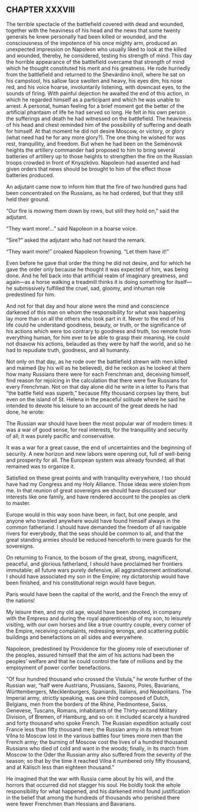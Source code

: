 ## CHAPTER XXXVIII

The terrible spectacle of the battlefield covered with dead and wounded,
together with the heaviness of his head and the news that some twenty
generals he knew personally had been killed or wounded, and the
consciousness of the impotence of his once mighty arm, produced an
unexpected impression on Napoleon who usually liked to look at the
killed and wounded, thereby, he considered, testing his strength of
mind. This day the horrible appearance of the battlefield overcame
that strength of mind which he thought constituted his merit and his
greatness. He rode hurriedly from the battlefield and returned to the
Shevárdino knoll, where he sat on his campstool, his sallow face
swollen and heavy, his eyes dim, his nose red, and his voice hoarse,
involuntarily listening, with downcast eyes, to the sounds of firing.
With painful dejection he awaited the end of this action, in which he
regarded himself as a participant and which he was unable to arrest.
A personal, human feeling for a brief moment got the better of the
artificial phantasm of life he had served so long. He felt in his own
person the sufferings and death he had witnessed on the battlefield.
The heaviness of his head and chest reminded him of the possibility
of suffering and death for himself. At that moment he did not desire
Moscow, or victory, or glory (what need had he for any more glory?). The
one thing he wished for was rest, tranquillity, and freedom. But when he
had been on the Semënovsk heights the artillery commander had proposed
to him to bring several batteries of artillery up to those heights to
strengthen the fire on the Russian troops crowded in front of Knyazkóvo.
Napoleon had assented and had given orders that news should be brought
to him of the effect those batteries produced.

An adjutant came now to inform him that the fire of two hundred guns
had been concentrated on the Russians, as he had ordered, but that they
still held their ground.

“Our fire is mowing them down by rows, but still they hold on,” said the
adjutant.

“They want more!...” said Napoleon in a hoarse voice.

“Sire?” asked the adjutant who had not heard the remark.

“They want more!” croaked Napoleon frowning. “Let them have it!”

Even before he gave that order the thing he did not desire, and for
which he gave the order only because he thought it was expected of him,
was being done. And he fell back into that artificial realm of imaginary
greatness, and again—as a horse walking a treadmill thinks it is doing
something for itself—he submissively fulfilled the cruel, sad, gloomy,
and inhuman role predestined for him.

And not for that day and hour alone were the mind and conscience
darkened of this man on whom the responsibility for what was happening
lay more than on all the others who took part in it. Never to the end
of his life could he understand goodness, beauty, or truth, or the
significance of his actions which were too contrary to goodness and
truth, too remote from everything human, for him ever to be able to
grasp their meaning. He could not disavow his actions, belauded as they
were by half the world, and so he had to repudiate truth, goodness, and
all humanity.

Not only on that day, as he rode over the battlefield strewn with men
killed and maimed (by his will as he believed), did he reckon as he
looked at them how many Russians there were for each Frenchman and,
deceiving himself, find reason for rejoicing in the calculation that
there were five Russians for every Frenchman. Not on that day alone
did he write in a letter to Paris that “the battle field was superb,”
because fifty thousand corpses lay there, but even on the island of St.
Helena in the peaceful solitude where he said he intended to devote his
leisure to an account of the great deeds he had done, he wrote:

The Russian war should have been the most popular war of modern times:
it was a war of good sense, for real interests, for the tranquillity and
security of all; it was purely pacific and conservative.

It was a war for a great cause, the end of uncertainties and the
beginning of security. A new horizon and new labors were opening out,
full of well-being and prosperity for all. The European system was
already founded; all that remained was to organize it.

Satisfied on these great points and with tranquility everywhere, I
too should have had my Congress and my Holy Alliance. Those ideas were
stolen from me. In that reunion of great sovereigns we should have
discussed our interests like one family, and have rendered account to
the peoples as clerk to master.

Europe would in this way soon have been, in fact, but one people, and
anyone who traveled anywhere would have found himself always in the
common fatherland. I should have demanded the freedom of all navigable
rivers for everybody, that the seas should be common to all, and that
the great standing armies should be reduced henceforth to mere guards
for the sovereigns.

On returning to France, to the bosom of the great, strong, magnificent,
peaceful, and glorious fatherland, I should have proclaimed
her frontiers immutable; all future wars purely defensive, all
aggrandizement antinational. I should have associated my son in the
Empire; my dictatorship would have been finished, and his constitutional
reign would have begun.

Paris would have been the capital of the world, and the French the envy
of the nations!

My leisure then, and my old age, would have been devoted, in company
with the Empress and during the royal apprenticeship of my son, to
leisurely visiting, with our own horses and like a true country couple,
every corner of the Empire, receiving complaints, redressing wrongs,
and scattering public buildings and benefactions on all sides and
everywhere.

Napoleon, predestined by Providence for the gloomy role of executioner
of the peoples, assured himself that the aim of his actions had been the
peoples’ welfare and that he could control the fate of millions and by
the employment of power confer benefactions.

“Of four hundred thousand who crossed the Vistula,” he wrote further
of the Russian war, “half were Austrians, Prussians, Saxons, Poles,
Bavarians, Württembergers, Mecklenburgers, Spaniards, Italians, and
Neapolitans. The Imperial army, strictly speaking, was one third
composed of Dutch, Belgians, men from the borders of the Rhine,
Piedmontese, Swiss, Genevese, Tuscans, Romans, inhabitants of the
Thirty-second Military Division, of Bremen, of Hamburg, and so on: it
included scarcely a hundred and forty thousand who spoke French. The
Russian expedition actually cost France less than fifty thousand men;
the Russian army in its retreat from Vílna to Moscow lost in the various
battles four times more men than the French army; the burning of Moscow
cost the lives of a hundred thousand Russians who died of cold and want
in the woods; finally, in its march from Moscow to the Oder the Russian
army also suffered from the severity of the season; so that by the time
it reached Vílna it numbered only fifty thousand, and at Kálisch less
than eighteen thousand.”

He imagined that the war with Russia came about by his will, and the
horrors that occurred did not stagger his soul. He boldly took the
whole responsibility for what happened, and his darkened mind found
justification in the belief that among the hundreds of thousands who
perished there were fewer Frenchmen than Hessians and Bavarians.





